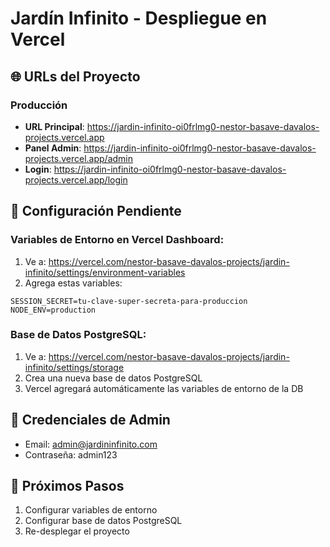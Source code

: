 # Jardín Infinito - Despliegue en Vercel

## 🌐 URLs del Proyecto

### Producción
- **URL Principal**: https://jardin-infinito-oi0frlmg0-nestor-basave-davalos-projects.vercel.app
- **Panel Admin**: https://jardin-infinito-oi0frlmg0-nestor-basave-davalos-projects.vercel.app/admin
- **Login**: https://jardin-infinito-oi0frlmg0-nestor-basave-davalos-projects.vercel.app/login

## 🔧 Configuración Pendiente

### Variables de Entorno en Vercel Dashboard:
1. Ve a: https://vercel.com/nestor-basave-davalos-projects/jardin-infinito/settings/environment-variables
2. Agrega estas variables:

```
SESSION_SECRET=tu-clave-super-secreta-para-produccion
NODE_ENV=production
```

### Base de Datos PostgreSQL:
1. Ve a: https://vercel.com/nestor-basave-davalos-projects/jardin-infinito/settings/storage
2. Crea una nueva base de datos PostgreSQL
3. Vercel agregará automáticamente las variables de entorno de la DB

## 📝 Credenciales de Admin
- Email: admin@jardininfinito.com
- Contraseña: admin123

## 🚀 Próximos Pasos
1. Configurar variables de entorno
2. Configurar base de datos PostgreSQL
3. Re-desplegar el proyecto
